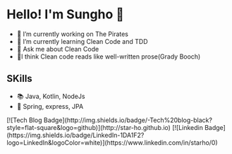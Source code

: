 Hello! I'm Sungho :wave:
===========
 - 💼 I’m currently working on The Pirates
 - 🌱 I’m currently learning Clean Code and TDD
 - 💬 Ask me about Clean Code
 - :thought_balloon:I think Clean code reads like well-written prose(Grady Booch) 

## SKills
 - :books: Java, Kotlin, NodeJs
 - :hammer: Spring, express, JPA
  
 <div aglin=center>
[![Tech Blog Badge](http://img.shields.io/badge/-Tech%20blog-black?style=flat-square&logo=github)](http://star-ho.github.io) [![Linkedin Badge](https://img.shields.io/badge/LinkedIn-1DA1F2?logo=LinkedIn&logoColor=white)](https://www.linkedin.com/in/starho/0)
 
</div>
